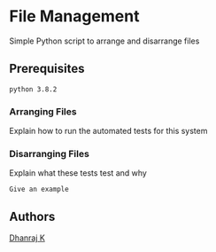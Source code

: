 # File Management

Simple Python script to arrange and disarrange files

## Prerequisites

```
python 3.8.2
```
### Arranging Files

Explain how to run the automated tests for this system

### Disarranging Files

Explain what these tests test and why

```
Give an example
```

## Authors

[Dhanraj K](https://github.com/DH4NRAJ)
